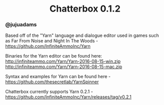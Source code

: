 <h1 align="center">Chatterbox 0.1.2</h1>

### @jujuadams

Based off of the "Yarn" language and dialogue editor used in games such as Far From Noise and Night In The Woods - https://github.com/InfiniteAmmoInc/Yarn

Binaries for the Yarn editor can be found here:
http://infiniteammo.com/Yarn/Yarn-2016-08-15-win.zip
http://infiniteammo.com/Yarn/Yarn-2016-08-15-mac.zip

Syntax and examples for Yarn can be found here - https://github.com/thesecretlab/YarnSpinner

Chatterbox currently supports Yarn 0.2.1 - https://github.com/InfiniteAmmoInc/Yarn/releases/tag/v0.2.1